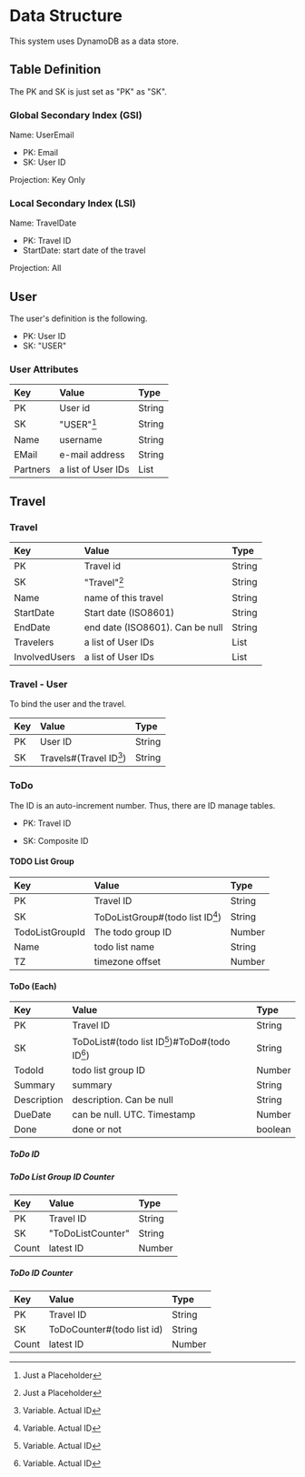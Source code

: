 # Data Structure

This system uses DynamoDB as a data store.

## Table Definition

The PK and SK is just set as "PK" as "SK".

### Global Secondary Index (GSI)

Name: UserEmail

* PK: Email
* SK: User ID

Projection: Key Only

### Local Secondary Index (LSI)

Name: TravelDate

* PK: Travel ID
* StartDate: start date of the travel

Projection: All

## User

The user's definition is the following.

* PK: User ID
* SK: "USER"

### User Attributes

| Key      | Value              | Type   |
|:---------|:-------------------|:-------|
| PK       | User id            | String |
| SK       | "USER"[^1]         | String | 
| Name     | username           | String |
| EMail    | e-mail address     | String |
| Partners | a list of User IDs | List   |


## Travel

### Travel

| Key           | Value                           | Type   |
|:--------------|:--------------------------------|:-------|
| PK            | Travel id                       | String |
| SK            | "Travel"[^1]                    | String | 
| Name          | name of this travel             | String |
| StartDate     | Start date (ISO8601)            | String |
| EndDate       | end date (ISO8601). Can be null | String |
| Travelers     | a list of User IDs              | List   |
| InvolvedUsers | a list of User IDs              | List   |

### Travel - User

To bind the user and the travel.

| Key           | Value                   | Type   |
|:--------------|:------------------------|:-------|
| PK            | User ID                 | String |
| SK            | Travels#(Travel ID[^2]) | String | 

### ToDo

The ID is an auto-increment number.
Thus, there are ID manage tables.

* PK: Travel ID

* SK: Composite ID

#### TODO List Group

| Key             | Value                            | Type   |
|:----------------|:---------------------------------|:-------|
| PK              | Travel ID                        | String |
| SK              | ToDoListGroup#(todo list ID[^2]) | String | 
| TodoListGroupId | The todo group ID                | Number | 
| Name            | todo list name                   | String |
| TZ              | timezone offset                  | Number |

[//]: # (| ShareWith  | users this todo list shares with | String |)

#### ToDo (Each)

| Key         | Value                                          | Type    |
|:------------|:-----------------------------------------------|:--------|
| PK          | Travel ID                                      | String  |
| SK          | ToDoList#(todo list ID[^2])#ToDo#(todo ID[^2]) | String  | 
| TodoId      | todo list group ID                             | Number  |
| Summary     | summary                                        | String  |
| Description | description. Can be null                       | String  |
| DueDate     | can be null. UTC. Timestamp                    | Number  | 
| Done        | done or not                                    | boolean | 


##### ToDo ID

##### ToDo List Group ID Counter

| Key   | Value             | Type   |
|:------|:------------------|:-------|
| PK    | Travel ID         | String |
| SK    | "ToDoListCounter" | String |
| Count | latest ID         | Number |

##### ToDo ID Counter

| Key   | Value                      | Type   |
|:------|:---------------------------|:-------|
| PK    | Travel ID                  | String |
| SK    | ToDoCounter#(todo list id) | String |
| Count | latest ID                  | Number |

[^1]: Just a Placeholder
[^2]: Variable. Actual ID


